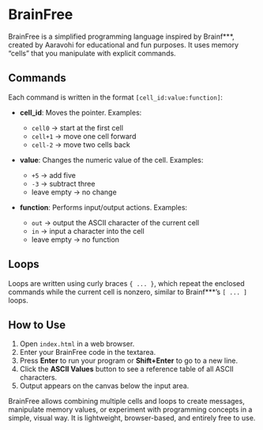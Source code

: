 # BrainFree

BrainFree is a simplified programming language inspired by Brainf***, created by Aaravohi for educational and fun purposes. It uses memory “cells” that you manipulate with explicit commands.

## Commands

Each command is written in the format `[cell_id:value:function]`:

- **cell_id**: Moves the pointer. Examples:  
  - `cell0` → start at the first cell  
  - `cell+1` → move one cell forward  
  - `cell-2` → move two cells back  

- **value**: Changes the numeric value of the cell. Examples:  
  - `+5` → add five  
  - `-3` → subtract three  
  - leave empty → no change  

- **function**: Performs input/output actions. Examples:  
  - `out` → output the ASCII character of the current cell  
  - `in` → input a character into the cell  
  - leave empty → no function  

## Loops

Loops are written using curly braces `{ ... }`, which repeat the enclosed commands while the current cell is nonzero, similar to Brainf***’s `[ ... ]` loops.

## How to Use

1. Open `index.html` in a web browser.  
2. Enter your BrainFree code in the textarea.  
3. Press **Enter** to run your program or **Shift+Enter** to go to a new line.  
4. Click the **ASCII Values** button to see a reference table of all ASCII characters.  
5. Output appears on the canvas below the input area.

BrainFree allows combining multiple cells and loops to create messages, manipulate memory values, or experiment with programming concepts in a simple, visual way. It is lightweight, browser-based, and entirely free to use.
